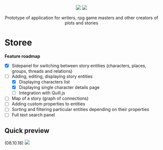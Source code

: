 <div align="center">
<img src="https://i.imgur.com/MREVFNF.png" />
<img src="https://img.shields.io/badge/react-16.5.1-blue.svg" />
<p>Prototype of application for writers, rpg game masters and other creators of plots and stories</p>
</div>

<h1>Storee</h1>
<b>Feature roadmap</b>

- [x] Sidepanel for switching between story entities (characters, places, groups, threads and relations)
- [ ] Adding, editing, displaying story entities
  - [x] Displaying characters list
  - [x] Displaying single character details page
  - [ ] Integration with Quill.js
- [ ] Map of a story (graph of connections)
- [ ] Adding custom properties to entities
- [ ] Sorting and filtering particular entities depending on their properties
- [ ] Full text search panel

<h2>Quick preview</h2>
(08.10.18)
<img src="https://camo.githubusercontent.com/047ae46e3a8523c16d66734743de0b9832e71081/68747470733a2f2f692e696d6775722e636f6d2f6f34537a6c59752e676966" />
